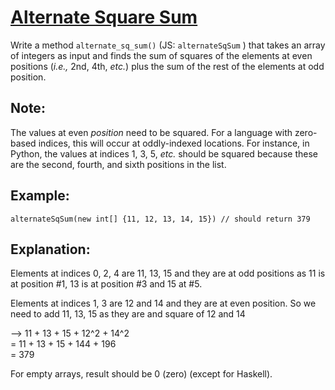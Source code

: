 # [Alternate Square Sum](https://www.codewars.com/kata/alternate-square-sum "https://www.codewars.com/kata/559d7951ce5e0da654000073")

Write a method `alternate_sq_sum()` (JS: `alternateSqSum` ) that takes an array of integers as input and finds the sum of squares of the elements at even positions (*i.e.,* 2nd, 4th, *etc.*) plus the sum of the rest of the elements at odd position.

## Note:

The values at even *position* need to be squared. For a language with zero-based indices, this will occur at oddly-indexed locations. For instance, in Python, the values at indices 1, 3, 5, *etc.* should be squared because these are the second, fourth, and sixth positions in the list.

## Example:

```
alternateSqSum(new int[] {11, 12, 13, 14, 15}) // should return 379
```

## Explanation:

Elements at indices 0, 2, 4 are 11, 13, 15 and they are at odd positions as 11 is at position #1, 13 is at position #3 and 15 at #5.

Elements at indices 1, 3 are 12 and 14 and they are at even position.
So we need to add 11, 13, 15 as they are and square of 12 and 14

--> 11 + 13 + 15 + 12^2 + 14^2<br>
  = 11 + 13 + 15 + 144 + 196<br>
  = 379

For empty arrays, result should be 0 (zero) (except for Haskell).